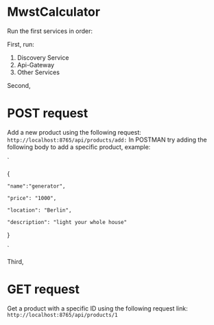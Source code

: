 # MwstCalculator
Run the first services in order:

First, run:

1. Discovery Service
2. Api-Gateway
3. Other Services

Second,
# POST request 
Add a new product using the following request: `http://localhost:8765/api/products/add:`
In POSTMAN try adding the following body to add a specific product, example:

`

{

    "name":"generator",
    
    "price": "1000",
    
    "location": "Berlin",
    
    "description": "light your whole house"
}

`

Third, 
# GET request 
Get a product with a specific ID using the following request link: 
`http://localhost:8765/api/products/1`

